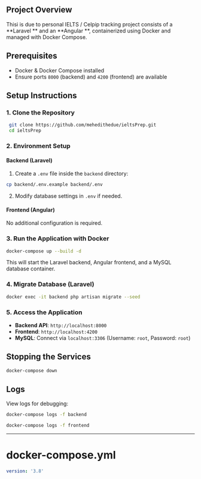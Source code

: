 ## Project Overview
Thisi is due to personal IELTS / Celpip tracking project consists of a **Laravel ** and an **Angular **, containerized using Docker and managed with Docker Compose.

## Prerequisites
- Docker & Docker Compose installed
- Ensure ports `8000` (backend) and `4200` (frontend) are available

## Setup Instructions

### 1. Clone the Repository
```sh
 git clone https://github.com/mehedithedue/ieltsPrep.git
 cd ieltsPrep
```

### 2. Environment Setup
#### Backend (Laravel)
1. Create a `.env` file inside the `backend` directory:
```sh
cp backend/.env.example backend/.env
```
2. Modify database settings in `.env` if needed.

#### Frontend (Angular)
No additional configuration is required.

### 3. Run the Application with Docker
```sh
docker-compose up --build -d
```
This will start the Laravel backend, Angular frontend, and a MySQL database container.

### 4. Migrate Database (Laravel)
```sh
docker exec -it backend php artisan migrate --seed
```

### 5. Access the Application
- **Backend API**: `http://localhost:8000`
- **Frontend**: `http://localhost:4200`
- **MySQL**: Connect via `localhost:3306` (Username: `root`, Password: `root`)

## Stopping the Services
```sh
docker-compose down
```

## Logs
View logs for debugging:
```sh
docker-compose logs -f backend
```
```sh
docker-compose logs -f frontend
```

---

# docker-compose.yml

```yaml
version: '3.8'


```


